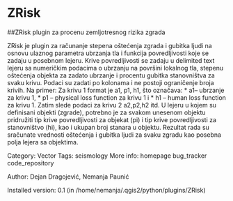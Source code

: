 # ZRisk

##ZRisk plugin za procenu zemljotresnog rizika zgrada

ZRisk je plugin za računanje stepena oštećenja zgrada i gubitka ljudi na osnovu ulaznog parametra ubrzanja tla i funkcija povredljivosti koje se zadaju u posebnom lejeru. Krive povredljivosti se zadaju u delimited text lejeru sa numeričkim podacima o ubrzanju na površini lokalnog tla, stepenu oštećenja objekta za zadato ubrzanje i procentu gubitka stanovništva za svaku krivu. Podaci su zadati po kolonama i ne postoji ograničenje broja krivih. Na primer: Za krivu 1 format je a1, p1, h1, što označava: * a1– ubrzanje za krivu 1, * p1 – physical loss function za krivu 1 i * h1 – human loss function za krivu 1. Zatim slede podaci za krivu 2 a2,p2,h2 itd. U lejeru u kojem su definisani objekti (zgrade), potrebno je za svakom unesenom objektu pridružiti tip krive povredljivosti za objekat (pi) i tip krive povredljivosti za stanovništvo (hi), kao i ukupan broj stanara u objektu. Rezultat rada su sračunate vrednosti oštećenja i gubitka ljudi za svaku zgradu kao posebna polja lejera sa objektima.


Category: Vector 
Tags: seismology 
More info: homepage   bug_tracker   code_repository

Author: Dejan Dragojević, Nemanja Paunić

Installed version: 0.1 (in /home/nemanja/.qgis2/python/plugins/ZRisk)
